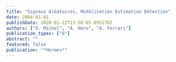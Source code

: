 ```yaml
---
title: "Signaux Aléatoires, Modélisation Estimation Détection"
date: 2004-01-01
publishDate: 2020-01-22T13:50:05.695178Z
authors: ["O. Michel", "A. Hero", "A. Ferrari"]
publication_types: ["6"]
abstract: ""
featured: false
publication: "*Hermes*"
---
```


